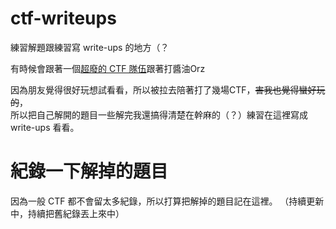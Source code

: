 # ctf-writeups

練習解題跟練習寫 write-ups 的地方（？

有時候會跟著一個[超廢的 CTF 隊伍](https://ctftime.org/team/19230)跟著打醬油Orz <br>

因為朋友覺得很好玩想試看看，所以被拉去陪著打了幾場CTF，~~害我也覺得蠻好玩的~~，<br>
所以把自己解開的題目一些解完我還搞得清楚在幹麻的（？）練習在這裡寫成 write-ups 看看。

# 紀錄一下解掉的題目

因為一般 CTF 都不會留太多紀錄，所以打算把解掉的題目記在這裡。
（持續更新中，持續把舊紀錄丟上來中）
